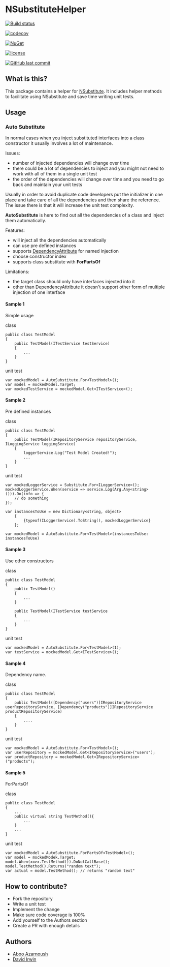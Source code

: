 # NSubstituteHelper

[![Build status](https://ci.appveyor.com/api/projects/status/cii48jqxij3saquu?svg=true)](https://ci.appveyor.com/project/aboo22424/nsubstitutehelper)


[![codecov](https://codecov.io/gh/aboo/NSubstituteHelper/branch/master/graph/badge.svg)](https://codecov.io/gh/aboo/NSubstituteHelper)

[![NuGet](https://img.shields.io/nuget/v/Lambda.NSubstituteHelper.svg)](https://www.nuget.org/packages/Lambda.NSubstituteHelper)

[![license](https://img.shields.io/github/license/aboo/NSubstituteHelper.svg)](https://github.com/aboo/NSubstituteHelper/blob/master/LICENSE)

[![GitHub last commit](https://img.shields.io/github/last-commit/aboo/NSubstituteHelper.svg)](https://github.com/aboo/NSubstituteHelper)

## What is this?
This package contains a helper for [NSubstitute](https://github.com/nsubstitute/NSubstitute). It includes helper methods to facilitate using NSubstitute and save time writing unit tests.

## Usage

### Auto Substitute
In normal cases when you inject substituted interfaces into a class constructor it usually involves a lot of maintenance. 

Issues:

- number of injected dependencies will change over time
- there could be a lot of dependencies to inject and you might not need to work with all of them in a single unit test
- the order of the dependencies will change over time and you need to go back and maintain your unit tests

Usually in order to avoid duplicate code developers put the initializer in one place and take care of all the dependencies and then share the reference. The issue there is that it will increase the unit test complexity.

**AutoSubstitute** is here to find out all the dependencies of a class and inject them automatically.

Features:
- will inject all the dependencies automatically
- can use pre defined instances
- supports [DependencyAttribute](https://msdn.microsoft.com/en-us/library/microsoft.practices.unity.dependencyattribute.aspx) for named injection 
- choose constructor index
- supports class substitute with **ForPartsOf<T>**

Limitations:
- the target class should only have interfaces injected into it
- other than DependencyAttribute it doesn't support other form of multiple injection of one interface

#### Sample 1
Simple usage 

class

    public class TestModel
    {
        public TestModel(ITestService testService)
        {
            ...
        }
    }

unit test

    var mockedModel = AutoSubstitute.For<TestModel>();
    var model = mockedModel.Target;
    var mockedTestService = mockedModel.Get<ITestService>();

#### Sample 2
Pre defined instances

class

    public class TestModel
    {
        public TestModel(IRepositoryService repositoryService, ILoggingService loggingService)
        {
            loggerService.Log("Test Model Created!");
            ...
        }
    }

unit test

    var mockedLoggerService = Substitute.For<ILoggerService>();
    mockedLoggerService.When(service => service.Log(Arg.Any<string>())).Do(info => {
        // do something
    });

    var instancesToUse = new Dictionary<string, object>
        {
            {typeof(ILoggerService).ToString(), mockedLoggerService}
        };

    var mockedModel = AutoSubstitute.For<TestModel>(instancesToUse: instancesToUse)

#### Sample 3

Use other constructors

class

    public class TestModel
    {
        public TestModel()
        {
            ...
        }

        public TestModel(ITestService testService
        {
            ...
        }
    }

unit test

    var mockedModel = AutoSubstitute.For<TestModel>(1);
    var testService = mockedModel.Get<ITestService>();

#### Sample 4
Dependency name.

class

    public class TestModel
    {
        public TestModel([Dependency("users")]IRepositoryService userRepositoryService, [Dependency("products")]IRepositoryService productRepositoryService)
        {
            ....
        }
    }

unit test

    var mockedModel = AutoSubstitute.For<TestModel>();
    var userRepository = mockedModel.Get<IRepositoryService>("users");
    var productRepository = mockedModel.Get<IRepositoryService>("products");

#### Sample 5
ForPartsOf

class

    public class TestModel
    {
        ...
        public virtual string TestMethod(){
            ...
        }
        ...
    }

unit test

    var mockedModel = AutoSubstitute.ForPartsOf<TestModel>();
    var model = mockedModek.Target;
    model.When(x=>x.TestMethod()).DoNotCallBase();
    model.TestMethod().Returns("random text");
    var actual = model.TestMethod(); // returns "random text"

## How to contribute?
- Fork the repository
- Write a unit test
- Implement the change
- Make sure code coverage is 100%
- Add yourself to the Authors section
- Create a PR with enough details

## Authors
- [Aboo Azarnoush](https://twitter.com/azarnoush)
- [David Irwin](https://www.linkedin.com/in/davidmauriceirwin)